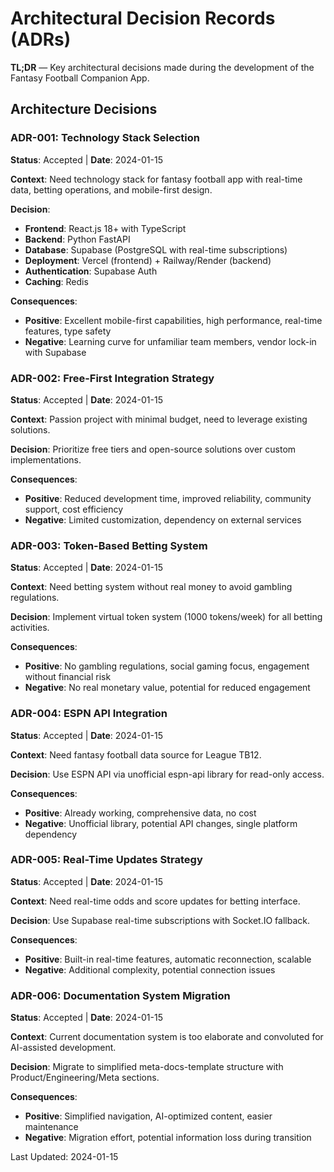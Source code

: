 # Architectural Decision Records (ADRs)

**TL;DR** — Key architectural decisions made during the development of the Fantasy Football Companion App.

## Architecture Decisions

### ADR-001: Technology Stack Selection
**Status**: Accepted | **Date**: 2024-01-15

**Context**: Need technology stack for fantasy football app with real-time data, betting operations, and mobile-first design.

**Decision**: 
- **Frontend**: React.js 18+ with TypeScript
- **Backend**: Python FastAPI
- **Database**: Supabase (PostgreSQL with real-time subscriptions)
- **Deployment**: Vercel (frontend) + Railway/Render (backend)
- **Authentication**: Supabase Auth
- **Caching**: Redis

**Consequences**:
- **Positive**: Excellent mobile-first capabilities, high performance, real-time features, type safety
- **Negative**: Learning curve for unfamiliar team members, vendor lock-in with Supabase

### ADR-002: Free-First Integration Strategy
**Status**: Accepted | **Date**: 2024-01-15

**Context**: Passion project with minimal budget, need to leverage existing solutions.

**Decision**: Prioritize free tiers and open-source solutions over custom implementations.

**Consequences**:
- **Positive**: Reduced development time, improved reliability, community support, cost efficiency
- **Negative**: Limited customization, dependency on external services

### ADR-003: Token-Based Betting System
**Status**: Accepted | **Date**: 2024-01-15

**Context**: Need betting system without real money to avoid gambling regulations.

**Decision**: Implement virtual token system (1000 tokens/week) for all betting activities.

**Consequences**:
- **Positive**: No gambling regulations, social gaming focus, engagement without financial risk
- **Negative**: No real monetary value, potential for reduced engagement

### ADR-004: ESPN API Integration
**Status**: Accepted | **Date**: 2024-01-15

**Context**: Need fantasy football data source for League TB12.

**Decision**: Use ESPN API via unofficial espn-api library for read-only access.

**Consequences**:
- **Positive**: Already working, comprehensive data, no cost
- **Negative**: Unofficial library, potential API changes, single platform dependency

### ADR-005: Real-Time Updates Strategy
**Status**: Accepted | **Date**: 2024-01-15

**Context**: Need real-time odds and score updates for betting interface.

**Decision**: Use Supabase real-time subscriptions with Socket.IO fallback.

**Consequences**:
- **Positive**: Built-in real-time features, automatic reconnection, scalable
- **Negative**: Additional complexity, potential connection issues

### ADR-006: Documentation System Migration
**Status**: Accepted | **Date**: 2024-01-15

**Context**: Current documentation system is too elaborate and convoluted for AI-assisted development.

**Decision**: Migrate to simplified meta-docs-template structure with Product/Engineering/Meta sections.

**Consequences**:
- **Positive**: Simplified navigation, AI-optimized content, easier maintenance
- **Negative**: Migration effort, potential information loss during transition

Last Updated: 2024-01-15

